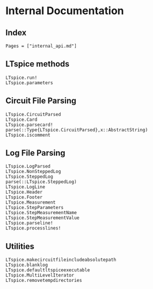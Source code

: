 # Internal Documentation

## Index

```@index
Pages = ["internal_api.md"]
```

## LTspice methods

```@docs
LTspice.run!
LTspice.parameters
```

## Circuit File Parsing

```@docs
LTspice.CircuitParsed
LTspice.Card
LTspice.parsecard!
parse(::Type{LTspice.CircuitParsed},x::AbstractString)
LTspice.iscomment
```


## Log File Parsing

```@docs
LTspice.LogParsed
LTspice.NonSteppedLog
LTspice.SteppedLog
parse(::LTspice.SteppedLog)
LTspice.LogLine
LTspice.Header
LTspice.Footer
LTspice.Measurement
LTspice.StepParameters
LTspice.StepMeasurementName
LTspice.StepMeasurementValue
LTspice.parseline!
LTspice.processlines!
```

## Utilities

```@docs
LTspice.makecircuitfileincludeabsolutepath
LTspice.blanklog
LTspice.defaultltspiceexecutable
LTspice.MultiLevelIterator
LTspice.removetempdirectories
```